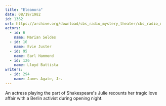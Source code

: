 ```yaml
---
title: "Eleanora"
date: 08/19/1982
id: 1362
url: https://archive.org/download/cbs_radio_mystery_theater/cbs_radio_mystery_theater-1351-1399.zip/cbs_radio_mystery_theater-1351-1399%2Fcbsrmt_1362_eleanora.mp3
actors:  
  - id: 6
    name: Marian Seldes  
  - id: 10
    name: Evie Juster  
  - id: 95
    name: Earl Hammond  
  - id: 126
    name: Lloyd Battista
writers:  
  - id: 294
    name: James Agate, Jr.
---
```

An actress playing the part of Shakespeare's Julie recounts her tragic love affair with a Berlin activist during opening night.
